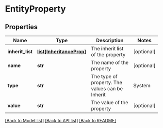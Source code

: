 # EntityProperty

## Properties
Name | Type | Description | Notes
------------ | ------------- | ------------- | -------------
**inherit_list** | [**list[InheritanceProp]**](InheritanceProp.md) | The inherit list of the property | [optional] 
**name** | **str** | The name of the property | [optional] 
**type** | **str** | The type of property. The values can be Inherit|System|Custom | [optional] 
**value** | **str** | The value of the property | [optional] 

[[Back to Model list]](../README.md#documentation-for-models) [[Back to API list]](../README.md#documentation-for-api-endpoints) [[Back to README]](../README.md)


